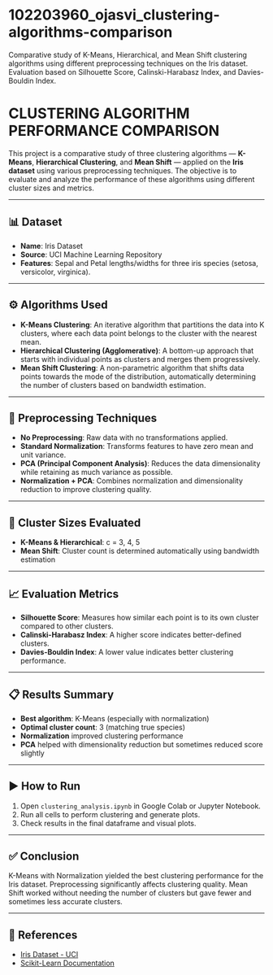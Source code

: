 # 102203960_ojasvi_clustering-algorithms-comparison
Comparative study of K-Means, Hierarchical, and Mean Shift clustering algorithms using different preprocessing techniques on the Iris dataset. Evaluation based on Silhouette Score, Calinski-Harabasz Index, and Davies-Bouldin Index.

# CLUSTERING ALGORITHM PERFORMANCE COMPARISON

This project is a comparative study of three clustering algorithms — **K-Means**, **Hierarchical Clustering**, and **Mean Shift** — applied on the **Iris dataset** using various preprocessing techniques. The objective is to evaluate and analyze the performance of these algorithms using different cluster sizes and metrics.

---

## 📊 Dataset
- **Name**: Iris Dataset
- **Source**: UCI Machine Learning Repository
- **Features**: Sepal and Petal lengths/widths for three iris species (setosa, versicolor, virginica).

---

## ⚙️ Algorithms Used
- **K-Means Clustering**: An iterative algorithm that partitions the data into K clusters, where each data point belongs to the cluster with the nearest mean.
- **Hierarchical Clustering (Agglomerative)**: A bottom-up approach that starts with individual points as clusters and merges them progressively.
- **Mean Shift Clustering**: A non-parametric algorithm that shifts data points towards the mode of the distribution, automatically determining the number of clusters based on bandwidth estimation.

---

## 🔄 Preprocessing Techniques
- **No Preprocessing**: Raw data with no transformations applied.
- **Standard Normalization**: Transforms features to have zero mean and unit variance.
- **PCA (Principal Component Analysis)**: Reduces the data dimensionality while retaining as much variance as possible.
- **Normalization + PCA**: Combines normalization and dimensionality reduction to improve clustering quality.

---

## 🔢 Cluster Sizes Evaluated
- **K-Means & Hierarchical**: c = 3, 4, 5
- **Mean Shift**: Cluster count is determined automatically using bandwidth estimation

---

## 📈 Evaluation Metrics
- **Silhouette Score**: Measures how similar each point is to its own cluster compared to other clusters.
- **Calinski-Harabasz Index**: A higher score indicates better-defined clusters.
- **Davies-Bouldin Index**: A lower value indicates better clustering performance.

---

## 📋 Results Summary
- **Best algorithm**: K-Means (especially with normalization)
- **Optimal cluster count**: 3 (matching true species)
- **Normalization** improved clustering performance
- **PCA** helped with dimensionality reduction but sometimes reduced score slightly

---



## ▶️ How to Run
1. Open `clustering_analysis.ipynb` in Google Colab or Jupyter Notebook.
2. Run all cells to perform clustering and generate plots.
3. Check results in the final dataframe and visual plots.


---


## ✅ Conclusion
K-Means with Normalization yielded the best clustering performance for the Iris dataset. Preprocessing significantly affects clustering quality. Mean Shift worked without needing the number of clusters but gave fewer and sometimes less accurate clusters.

---

## 🔗 References
- [Iris Dataset - UCI](https://archive.ics.uci.edu/ml/datasets/iris)
- [Scikit-Learn Documentation](https://scikit-learn.org/stable/documentation.html)
